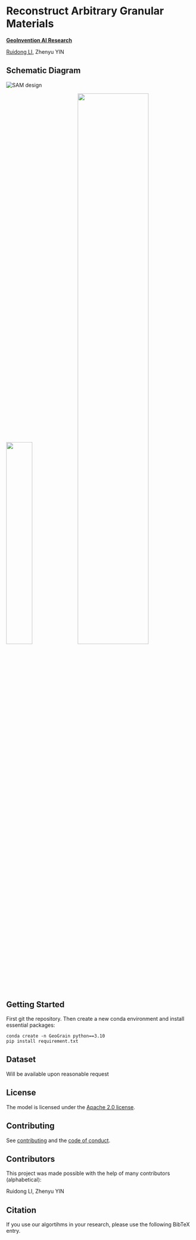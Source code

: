# Reconstruct Arbitrary Granular Materials

**[GeoInvention AI Research](https://geoinvention.com/)**

[Ruidong LI](https://github.com/Kyle-RuidongLI/), Zhenyu YIN

## Schematic Diagram

![SAM design](assets/model_diagram.png?raw=true)

<p float="left">

<img src="assets/Picture1.png?raw=true" width="37.25%" />
  <img src="assets/Picture2.png?raw=true" width="61.5%" /> 
</p>

## Getting Started

First git the repository. Then create a new conda environment and install essential packages:

```
conda create -n GeoGrain python==3.10
pip install requirement.txt
```

## Dataset

Will be available upon reasonable request

## License

The model is licensed under the [Apache 2.0 license](LICENSE).

## Contributing

See [contributing](CONTRIBUTING.md) and the [code of conduct](CODE_OF_CONDUCT.md).

## Contributors

This project was made possible with the help of many contributors (alphabetical):

Ruidong LI, Zhenyu YIN

## Citation

If you use our algortihms in your research, please use the following BibTeX entry.

```
